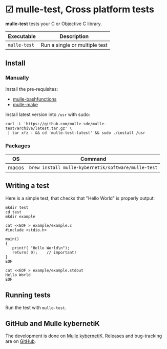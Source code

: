 # ☑︎ mulle-test, Cross platform tests

**mulle-test** tests your C or Objective C library.


Executable   | Description
-------------|--------------------------------
`mulle-test` | Run a single or multiple test


## Install

### Manually

Install the pre-requisites:

* [mulle-bashfunctions](https://github.com/mulle-nat/mulle-bashfunctions)
* [mulle-make](https://github.com/mulle-nat/mulle-make)


Install latest version into `/usr` with sudo:

```
curl -L 'https://github.com/mulle-sde/mulle-test/archive/latest.tar.gz' \
 | tar xfz - && cd 'mulle-test-latest' && sudo ./install /usr
```

### Packages

OS    | Command
------|------------------------------------
macos | `brew install mulle-kybernetik/software/mulle-test`


## Writing a test

Here is a simple test, that checks that "Hello World" is properly output:

```
mkdir test
cd test
mkdir example

cat <<EOF > example/example.c
#include <stdio.h>

main()
{
   printf( "Hello World\n");
   return( 0);	  // important!
}
EOF

cat <<EOF > example/example.stdout
Hello World
EOF
```

## Running tests

Run the test with `mulle-test`.



## GitHub and Mulle kybernetiK

The development is done on
[Mulle kybernetiK](https://www.mulle-kybernetik.com/software/git/mulle-test/master).
Releases and bug-tracking are on [GitHub](https://github.com/mulle-sde/mulle-test).
